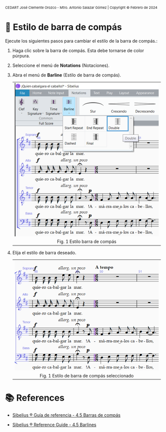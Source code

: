 <!-- Header -->
<span style="font-size:11px;">CEDART José Clemente Orozco - Mtro. Antonio Salazar Gómez | Copyright :copyright: Febrero de 2024</span>

# :compass: Estilo de barra de compás

Ejecute los siguientes pasos para cambiar el estilo de la barra de compás.:

1. Haga clic sobre la barra de compás. Esta debe tornarse de color púrpura.

2. Seleccione el menú de **Notations** (Notaciones).

3. Abra el menú de **Barline** (Estilo de barra de compás).

    ||
    |:--:|
    |![i](img/estilo_barra_01.png)|
    |Fig. 1 Estilo barra de compás|

4. Elija el estilo de barra deseado.

    ||
    |:--:|
    |![i](img/estilo_barra_02.png)|
    |Fig. 1 Estilo de barra de compás seleccionado|


# :books: References

- [Sibelius ® Guía de referencia - 4.5 Barras de compás](https://resources.avid.com/SupportFiles/Sibelius/8.4/L10N/ES/reference.pdf)

- [Sibelius ® Reference Guide - 4.5 Barlines](https://resources.avid.com/SupportFiles/Sibelius/8.2/reference.pdf)